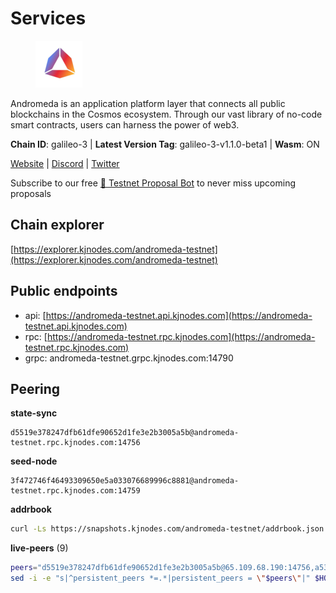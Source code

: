 # Services

<figure><img src="https://raw.githubusercontent.com/kj89/cosmos-images/main/logos/andromeda.png" alt=""><figcaption></figcaption></figure>

Andromeda is an application platform layer that connects all  public blockchains in the Cosmos ecosystem. Through our vast  library of no-code smart contracts, users can harness the power of web3.

**Chain ID**: galileo-3 | **Latest Version Tag**: galileo-3-v1.1.0-beta1 | **Wasm**: ON

[Website](https://www.andromedaprotocol.io) | [Discord](https://discord.gg/wzM3kSN3sE) | [Twitter](https://twitter.com/andromedaprot)



Subscribe to our free [🤖 Testnet Proposal Bot](https://t.me/kjnodes_testnet_proposal_bot) to never miss upcoming proposals


## Chain explorer
[https://explorer.kjnodes.com/andromeda-testnet](https://explorer.kjnodes.com/andromeda-testnet)

## Public endpoints

* api: [https://andromeda-testnet.api.kjnodes.com](https://andromeda-testnet.api.kjnodes.com)
* rpc: [https://andromeda-testnet.rpc.kjnodes.com](https://andromeda-testnet.rpc.kjnodes.com)
* grpc: andromeda-testnet.grpc.kjnodes.com:14790

## Peering

**state-sync**

```text
d5519e378247dfb61dfe90652d1fe3e2b3005a5b@andromeda-testnet.rpc.kjnodes.com:14756
```

**seed-node**

```text
3f472746f46493309650e5a033076689996c8881@andromeda-testnet.rpc.kjnodes.com:14759
```

**addrbook**
```bash
curl -Ls https://snapshots.kjnodes.com/andromeda-testnet/addrbook.json > $HOME/.andromedad/config/addrbook.json
```

**live-peers** (9)
```bash
peers="d5519e378247dfb61dfe90652d1fe3e2b3005a5b@65.109.68.190:14756,a537cc2879fc79401f6834aa6483fbb1dee18ef0@137.184.44.33:20156,9e14886f7a34c73e65eafb209a9215e2848e9e76@65.108.41.172:29456,3b998a882d8d9bcb2869eef988af86254e0e9602@89.116.29.20:26656,7ac17e470c16814be55aa02a1611b23a3fba3097@75.119.141.16:26656,54188a9dea5ded1d891aa6c3c0e2a403322b1707@178.54.78.180:16656,bd323d2c7ce260b831d20923d390e4a1623f32c4@213.239.215.195:20095,e61f287d51edab6f6dbe00a8b804614443ee6f82@80.85.242.117:26656,22b78c53ebc22f9135c22dcecfef5a45df5b49ae@128.140.92.139:36656"
sed -i -e "s|^persistent_peers *=.*|persistent_peers = \"$peers\"|" $HOME/.andromedad/config/config.toml
```
